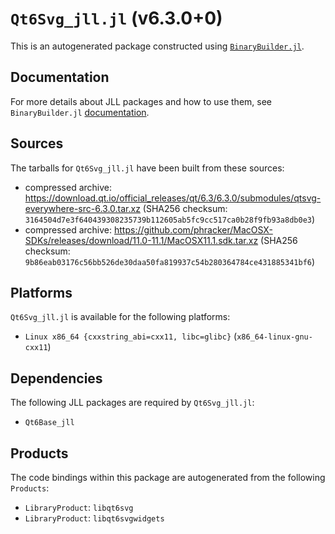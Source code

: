 # `Qt6Svg_jll.jl` (v6.3.0+0)

This is an autogenerated package constructed using [`BinaryBuilder.jl`](https://github.com/JuliaPackaging/BinaryBuilder.jl).

## Documentation

For more details about JLL packages and how to use them, see `BinaryBuilder.jl` [documentation](https://docs.binarybuilder.org/stable/jll/).

## Sources

The tarballs for `Qt6Svg_jll.jl` have been built from these sources:

* compressed archive: https://download.qt.io/official_releases/qt/6.3/6.3.0/submodules/qtsvg-everywhere-src-6.3.0.tar.xz (SHA256 checksum: `3164504d7e3f640439308235739b112605ab5fc9cc517ca0b28f9fb93a8db0e3`)
* compressed archive: https://github.com/phracker/MacOSX-SDKs/releases/download/11.0-11.1/MacOSX11.1.sdk.tar.xz (SHA256 checksum: `9b86eab03176c56bb526de30daa50fa819937c54b280364784ce431885341bf6`)

## Platforms

`Qt6Svg_jll.jl` is available for the following platforms:

* `Linux x86_64 {cxxstring_abi=cxx11, libc=glibc}` (`x86_64-linux-gnu-cxx11`)

## Dependencies

The following JLL packages are required by `Qt6Svg_jll.jl`:

* `Qt6Base_jll`

## Products

The code bindings within this package are autogenerated from the following `Products`:

* `LibraryProduct`: `libqt6svg`
* `LibraryProduct`: `libqt6svgwidgets`
